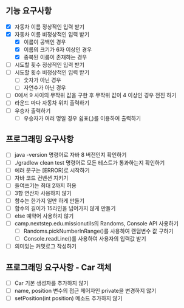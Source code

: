 ## 기능 요구사항

- [x] 자동차 이름 정상적인 입력 받기
- [x] 자동차 이름 비정상적인 입력 받기
  - [x] 이름이 공백인 경우
  - [x] 이름의 크기가 6자 이상인 경우
  - [x] 중복된 이름이 존재하는 경우
- [ ] 시도할 횟수 정상적인 입력 받기
- [ ] 시도할 횟수 비정상적인 입력 받기
    - [ ] 숫자가 아닌 경우
    - [ ] 자연수가 아닌 경우
- [ ] 0에서 9 사이의 무작위 값을 구한 후 무작위 값이 4 이상인 경우 전진 하기
- [ ] 라운드 마다 자동차 위치 출력하기
- [ ] 우승자 출력하기
    - [ ] 우승자가 여러 명일 경우 쉼표(,)를 이용하여 출력하기

## 프로그래밍 요구사항

- [ ] java -version 명령어로 자바 8 버전인지 확인하기
- [ ] ./gradlew clean test 명령어로 모든 테스트가 통과하는지 확인하기
- [ ] 에러 문구는 [ERROR]로 시작하기
- [ ] 자바 코드 컨벤션 지키기
- [ ] 들여쓰기는 최대 2까지 허용
- [ ] 3항 연산자 사용하지 않기
- [ ] 함수는 한가지 일만 하게 만들기
- [ ] 함수의 길이가 15라인을 넘어가지 않게 만들기
- [ ] else 예약어 사용하지 않기
- [ ] camp.nextstep.edu.missionutils의 Randoms, Console API 사용하기
    - [ ] Randoms.pickNumberInRange()를 사용하여 랜덤변수 값 구하기
    - [ ] Console.readLine()를 사용하여 사용자의 입력값 받기
- [ ] 의미있는 커밋로그 작성하기

## 프로그래밍 요구사항 - Car 객체

- [ ] Car 기본 생성자를 추가하지 않기
- [ ] name, position 변수의 접근 제어자인 private을 변경하지 않기
- [ ] setPosition(int position) 메소드 추가하지 않기